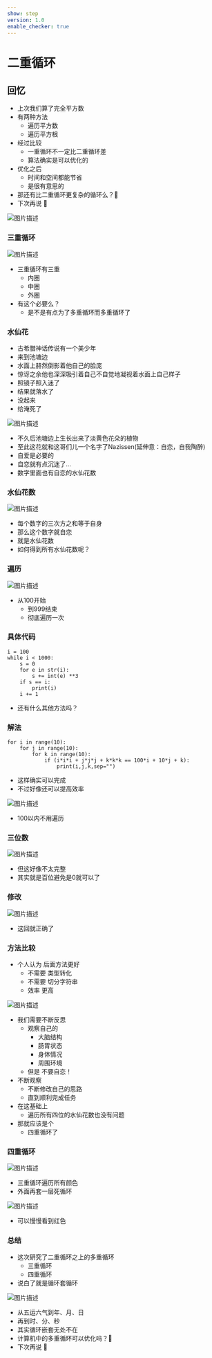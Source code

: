 ```yaml
---
show: step
version: 1.0
enable_checker: true
---
```


# 二重循环

## 回忆

- 上次我们算了完全平方数
- 有两种方法
	- 遍历平方数
	- 遍历平方根
- 经过比较
	- 一重循环不一定比二重循环差
	- 算法确实是可以优化的
- 优化之后
	- 时间和空间都能节省
	- 是很有意思的
- 那还有比二重循环更复杂的循环么？🤔
- 下次再说 👋

![图片描述](https://doc.shiyanlou.com/courses/uid1190679-20220508-1651978858528)

### 三重循环

![图片描述](https://doc.shiyanlou.com/courses/uid1190679-20211010-1633874922411)

- 三重循环有三重
	- 内圈
	- 中圈
	- 外圈
- 有这个必要么？
	- 是不是有点为了多重循环而多重循环了

### 水仙花

- 古希腊神话传说有一个美少年
- 来到池塘边
- 水面上赫然倒影着他自己的脸庞
- 惊讶之余他也深深吸引着自己不自觉地凝视着水面上自己样子
- 照镜子照入迷了
- 结果就落水了
- 没起来
- 给淹死了

![图片描述](https://doc.shiyanlou.com/courses/uid1190679-20220508-1651979460580)

- 不久后池塘边上生长出来了淡黄色花朵的植物
- 至此这花就和这哥们儿一个名字了Nazissen(延伸意：自恋，自我陶醉)
- 自爱是必要的
- 自恋就有点沉迷了...
- 数字里面也有自恋的水仙花数

### 水仙花数

![图片描述](https://doc.shiyanlou.com/courses/uid1190679-20220508-1651979644427)

- 每个数字的三次方之和等于自身
- 那么这个数字就自恋
- 就是水仙花数
- 如何得到所有水仙花数呢？

### 遍历

![图片描述](https://doc.shiyanlou.com/courses/uid1190679-20220508-1651979704440)

- 从100开始
	- 到999结束
	- 彻底遍历一次


### 具体代码

```
i = 100
while i < 1000:
    s = 0
    for e in str(i):
        s += int(e) **3
    if s == i:
        print(i)
    i += 1

```

- 还有什么其他方法吗？

### 解法

```
for i in range(10):
    for j in range(10):
        for k in range(10):
            if (i*i*i + j*j*j + k*k*k == 100*i + 10*j + k):
                print(i,j,k,sep="")
```

- 这样确实可以完成
- 不过好像还可以提高效率

![图片描述](https://doc.shiyanlou.com/courses/uid1190679-20240718-1721263825143)

- 100以内不用遍历

### 三位数

![图片描述](https://doc.shiyanlou.com/courses/uid1190679-20220508-1651980457632)

- 但这好像不太完整
- 其实就是百位避免是0就可以了

### 修改

![图片描述](https://doc.shiyanlou.com/courses/uid1190679-20220508-1651980617371)

- 这回就正确了


### 方法比较

- 个人认为 后面方法更好
	- 不需要 类型转化
	- 不需要 切分字符串
	- 效率 更高

![图片描述](https://doc.shiyanlou.com/courses/uid1190679-20240201-1706747345596)

- 我们需要不断反思
	- 观察自己的
		- 大脑结构
		- 肠胃状态
		- 身体情况
		- 周围环境
	- 但是 不要自恋！
- 不断观察 
	- 不断修改自己的思路
	- 直到顺利完成任务
- 在这基础上 
	- 遍历所有四位的水仙花数也没有问题
- 那就应该是个
	- 四重循环了

### 四重循环

![图片描述](https://doc.shiyanlou.com/courses/uid1190679-20221106-1667708380054)

- 三重循环遍历所有颜色
- 外面再套一层死循环

![图片描述](https://doc.shiyanlou.com/courses/uid1190679-20221106-1667708407250)

- 可以慢慢看到红色

### 总结

- 这次研究了二重循环之上的多重循环
  - 三重循环
  - 四重循环
- 说白了就是循环套循环

![图片描述](https://doc.shiyanlou.com/courses/uid1190679-20221106-1667708830076)

- 从五运六气到年、月、日
- 再到时、分、秒
- 其实循环嵌套无处不在
- 计算机中的多重循环可以优化吗？🤔
- 下次再说 👋
